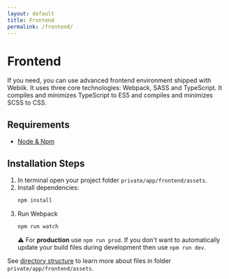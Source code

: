 ```yaml
---
layout: default
title: Frontend
permalink: /frontend/
---
```

# Frontend

If you need, you can use advanced frontend environment shipped with Webiik. It uses three core technologies: Webpack, SASS and TypeScript. It compiles and minimizes TypeScript to ES5 and compiles and minimizes SCSS to CSS.  

## Requirements
* [Node & Npm](https://nodejs.org/en/) 

## Installation Steps
1. In terminal open your project folder `private/app/frontend/assets`.
2. Install dependencies:
   ```bash
   npm install
   ```
3. Run Webpack
   ```bash
   npm run watch
   ```
   ⚠️ For **production** use `npm run prod`. If you don't want to automatically update your build files during development then use `npm run dev`.
   
See [directory structure](/directory-structure) to learn more about files in folder `private/app/frontend/assets`.
   
 